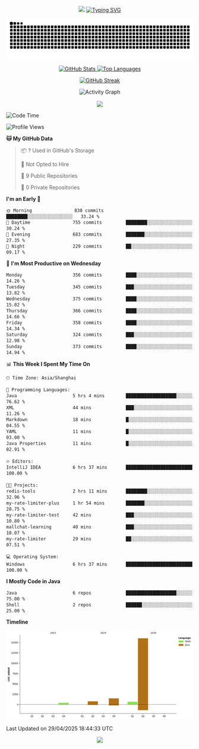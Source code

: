 <!-- -->

<p align="center">
<img src="https://capsule-render.vercel.app/api?type=waving&color=timeGradient&height=300&&section=header&text=HI%20THEME!&fontSize=90&fontAlign=50&fontAlignY=30&desc=I%20am%20AlfonsoKevin!&descAlign=50&descSize=30&descAlignY=60&animation=twinkling" />
    <a align="center" href="https://www.kaijavademo.top/"><img src="https://readme-typing-svg.demolab.com?font=Fira+Code&center=true&pause=1000&width=435&lines=Welcome+to+my+GitHub+profile+page!;%E6%AC%A2%E8%BF%8E%E6%9D%A5%E5%88%B0%E6%88%91%E7%9A%84GitHub%E4%B8%BB%E9%A1%B5%EF%BC%81" alt="Typing SVG" height=200 /> </a>
</p>
 <p align="center"><img src="https://raw.githubusercontent.com/AlfonsoKevin/AlfonsoKevin/output/github-contribution-grid-snake.svg"></p>

</p>


<p align="center" >
  <a href="https://github.com/AlfonsoKevin">  
    <img src="https://github-readme-stats.vercel.app/api/?username=AlfonsoKevin&layout=compact&border_radius=20" width="400"  alt="GitHub Stats" />
  </a>
  <a href="https://www.kaijavademo.top/">
    <img src="https://github-readme-stats.vercel.app/api/top-langs/?username=AlfonsoKevin&layout=compact&border_radius=20" width=400 alt="Top Languages"/>
  </a>
</p>


<p align="center">
    <a href="https://github.com/AlfonsoKevin">
    <img src="https://streak-stats.demolab.com?user=AlfonsoKevin&theme=transparent&hide_border=false%C2%A0%C2%A0%E5%81%87&short_numbers=false%C2%A0%C2%A0%E5%81%87&card_width=595&card_height=234" height="400"  alt="GitHub Streak" />
    </a>
</p>



<p align="center">
    <img width="800" src="https://github-readme-activity-graph.vercel.app/graph?username=AlfonsoKevin&theme=github-compact&hide_border=true&area=true&from=2024-06-01&to=2024-12-31&grid=false&custom_title=Activity%20Graph" alt="Activity Graph" title="Activity Graph" />
</p> 




<p align="center">
	<img align="center" src="https://skillicons.dev/icons?i=idea,java,mysql,redis,spring,rocket,html,css,js,react,linux,py,c,clion,docker,md,stackoverflow&theme=light" />    
</p>


<!--START_SECTION:waka-->
![Code Time](http://img.shields.io/badge/Code%20Time-83%20hrs%2028%20mins-blue)

![Profile Views](http://img.shields.io/badge/Profile%20Views-1-blue)

**🐱 My GitHub Data** 

> 📦 ? Used in GitHub's Storage 
 > 
> 🚫 Not Opted to Hire
 > 
> 📜 9 Public Repositories 
 > 
> 🔑 0 Private Repositories 
 > 
**I'm an Early 🐤** 

```text
🌞 Morning                830 commits         ████████░░░░░░░░░░░░░░░░░   33.24 % 
🌆 Daytime                755 commits         ████████░░░░░░░░░░░░░░░░░   30.24 % 
🌃 Evening                683 commits         ███████░░░░░░░░░░░░░░░░░░   27.35 % 
🌙 Night                  229 commits         ██░░░░░░░░░░░░░░░░░░░░░░░   09.17 % 
```
📅 **I'm Most Productive on Wednesday** 

```text
Monday                   356 commits         ████░░░░░░░░░░░░░░░░░░░░░   14.26 % 
Tuesday                  345 commits         ███░░░░░░░░░░░░░░░░░░░░░░   13.82 % 
Wednesday                375 commits         ████░░░░░░░░░░░░░░░░░░░░░   15.02 % 
Thursday                 366 commits         ████░░░░░░░░░░░░░░░░░░░░░   14.66 % 
Friday                   358 commits         ████░░░░░░░░░░░░░░░░░░░░░   14.34 % 
Saturday                 324 commits         ███░░░░░░░░░░░░░░░░░░░░░░   12.98 % 
Sunday                   373 commits         ████░░░░░░░░░░░░░░░░░░░░░   14.94 % 
```


📊 **This Week I Spent My Time On** 

```text
🕑︎ Time Zone: Asia/Shanghai

💬 Programming Languages: 
Java                     5 hrs 4 mins        ███████████████████░░░░░░   76.62 % 
XML                      44 mins             ███░░░░░░░░░░░░░░░░░░░░░░   11.26 % 
Markdown                 18 mins             █░░░░░░░░░░░░░░░░░░░░░░░░   04.55 % 
YAML                     11 mins             █░░░░░░░░░░░░░░░░░░░░░░░░   03.00 % 
Java Properties          11 mins             █░░░░░░░░░░░░░░░░░░░░░░░░   02.91 % 

🔥 Editors: 
IntelliJ IDEA            6 hrs 37 mins       █████████████████████████   100.00 % 

🐱‍💻 Projects: 
redis-tools              2 hrs 11 mins       ████████░░░░░░░░░░░░░░░░░   32.96 % 
my-rate-limiter-plus     1 hr 54 mins        ███████░░░░░░░░░░░░░░░░░░   28.75 % 
my-rate-limiter-test     42 mins             ███░░░░░░░░░░░░░░░░░░░░░░   10.80 % 
mallchat-learning        40 mins             ███░░░░░░░░░░░░░░░░░░░░░░   10.07 % 
my-rate-limiter          29 mins             ██░░░░░░░░░░░░░░░░░░░░░░░   07.51 % 

💻 Operating System: 
Windows                  6 hrs 37 mins       █████████████████████████   100.00 % 
```

**I Mostly Code in Java** 

```text
Java                     6 repos             ███████████████████░░░░░░   75.00 % 
Shell                    2 repos             ██████░░░░░░░░░░░░░░░░░░░   25.00 % 
```



**Timeline**

![Lines of Code chart](https://raw.githubusercontent.com/AlfonsoKevin/AlfonsoKevin/main/assets/bar_graph.png)


 Last Updated on 29/04/2025 18:44:33 UTC
<!--END_SECTION:waka-->

<p align="center">
    <a href="https://github.com/AlfonsoKevin"></a><img src="https://img.shields.io/badge/GitHub-grey?logo=github" />
</p>
